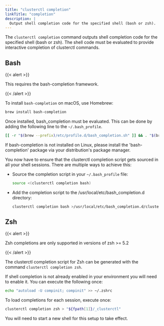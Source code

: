 ```yaml
---
title: "clusterctl completion"
linkTitle: "completion"
description: |
  Output shell completion code for the specified shell (bash or zsh).
---
```


The `clusterctl completion` command outputs shell completion code for the
specified shell (bash or zsh). The shell code must be evaluated to provide
interactive completion of clusterctl commands.

## Bash

{{< alert >}}

This requires the bash-completion framework.

{{< /alert >}}

To install `bash-completion` on macOS, use Homebrew:

```bash
brew install bash-completion
```

Once installed, bash_completion must be evaluated. This can be done by adding
the following line to the `~/.bash_profile`.

```bash
[[ -r "$(brew --prefix)/etc/profile.d/bash_completion.sh" ]] && . "$(brew --prefix)/etc/profile.d/bash_completion.sh"
```

If bash-completion is not installed on Linux, please install the
'bash-completion' package via your distribution's package manager.

You now have to ensure that the clusterctl completion script gets sourced in
all your shell sessions. There are multiple ways to achieve this:

- Source the completion script in your `~/.bash_profile` file:
    ```bash
    source <(clusterctl completion bash)
    ```
- Add the completion script to the /usr/local/etc/bash_completion.d directory:
    ```bash
    clusterctl completion bash >/usr/local/etc/bash_completion.d/clusterctl
    ```

## Zsh

{{< alert >}}

Zsh completions are only supported in versions of zsh >= 5.2

{{< /alert >}}

The clusterctl completion script for Zsh can be generated with the command
`clusterctl completion zsh`.

If shell completion is not already enabled in your environment you will need to
enable it. You can execute the following once:

```zsh
echo "autoload -U compinit; compinit" >> ~/.zshrc
```

To load completions for each session, execute once:

```zsh
clusterctl completion zsh > "${fpath[1]}/_clusterctl"
```

You will need to start a new shell for this setup to take effect.